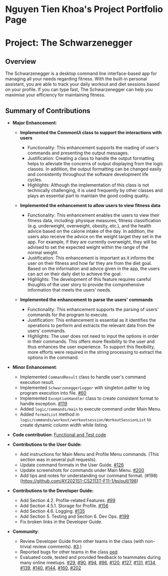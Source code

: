 # Nguyen Tien Khoa's Project Portfolio Page

# Project: The Schwarzenegger
## Overview
The Schwarzenegger is a desktop command line interface-based app for managing all your needs regarding fitness. With the built-in personal assistant, you are able to track your daily workout and diet sessions based on your profile. If you can type fast, The Schwarzenegger can help you maximise your efficiency for maintaining fitness.

## Summary of Contributions 
+ **Major Enhancement**:
   + **Implemented the CommonUi class to support the interactions with users**
      + Functionality: This enhancement supports the reading of user's commands and presenting the output messages.
      + Justification: Creating a class to handle the output formatting helps to alleviate the concerns of output displaying from the logic classes. In addition, the output formatting can be changed easily and consistently throughout the software development life cycles.
      + Highlights: Although the implementation of this class is not technically challenging, it is used frequently by other classes and plays an essential part to maintain the good coding quality. 
            
  + **Implemented the enhancement to allow users to view fitness data**
       + Functionality: This enhancement enables the users to view their fitness data, including: physique measures, fitness classification (e.g. underweight, overweight, obesity, etc.), and the health advice based on the calorie intake of the day. In addition, the users also receive the advice on the weight target they set in the app. For example, if they are currently overweight, they will be advised to set the expected weight within the range of the normal weight.  
       + Justification: This enhancement is important as it informs the user on their fitness and how far they are from the diet goal. Based on the information and advice given in the app, the users can act on their daily diet to achieve the goal.
       + Highlights: The development of this feature requires careful thoughts of the user story to provide the comprehensive information that meets the users' needs.
       
  + **Implemented the enhancement to parse the users' commands**
      + Functionality: This enhancement supports the parsing of users' commands for the program to execute. 
      + Justification: This enhancement is essential as it identifies the operations to perform and extracts the relevant data from the users' commands.
      + Highlights: The user does not need to input the options in order in their commands. This offers more flexibility to the user and thus enhances the user experience. To support this flexibility, more efforts were required in the string processing to extract the options in the command.
      
+ **Minor Enhancement**:
    + Implemented `CommandResult` class to handle user's command execution result.
    + Implemented `SchwarzeneggerLogger` with singleton patter to log program execution into file. [#60](https://github.com/AY2021S1-CS2113T-F11-1/tp/pull/60)
    + Implemented `ExceptionHandler` class to create consistent format to handle exception. [#119](https://github.com/AY2021S1-CS2113T-F11-1/tp/pull/119)
    + Added `logic/commands/main` to execute command under Main Menu.
    + Added `formatList` method in `logic/commands/workout/workoutsession/WorkoutSessionList` to create dynamic column width while listing.
    
+ **Code contribution**: [Functional and Test code](https://nus-cs2113-ay2021s1.github.io/tp-dashboard/#breakdown=true&search=tienkhoa16&sort=groupTitle&sortWithin=title&since=2020-09-27&timeframe=commit&mergegroup=&groupSelect=groupByRepos&checkedFileTypes=docs~functional-code~test-code~other&tabOpen=true&tabType=authorship)

+ **Contributions to the User Guide:**
    + Add instructions for Main Menu and Profile Menu commands. (This section was in several pull requests).
    + Update command formats in the User Guide. [#126](https://github.com/AY2021S1-CS2113T-F11-1/tp/pull/126)
    + Update screenshots for commands under Main Menu. [#200](https://github.com/AY2021S1-CS2113T-F11-1/tp/pull/200)
    + Add tips and notes for understanding our command format. (#198)(https://github.com/AY2021S1-CS2113T-F11-1/tp/pull/198)

+ **Contributions to the Developer Guide:**
    + Add Section 4.2. Profile-related Features. [#99](https://github.com/AY2021S1-CS2113T-F11-1/tp/pull/99)
    + Add Section 4.5.1. Storage for Profile. [#156](https://github.com/AY2021S1-CS2113T-F11-1/tp/pull/156)
    + Add Section 4.6. Logging. [#135](https://github.com/AY2021S1-CS2113T-F11-1/tp/pull/135)
    + Add Section 5. Testing and Section 6. Dev Ops. [#199](https://github.com/AY2021S1-CS2113T-F11-1/tp/pull/199)
    + Fix broken links in the Developer Guide.

+ **Community**:
    + Review Developer Guide from other teams in the class (with non-trivial review comments). [#3](https://github.com/nus-cs2113-AY2021S1/tp/pull/3).)
    + Reported bugs for other teams in the class [ped](https://github.com/tienkhoa16/ped/issues)
    + Evaluated code, tested and provided feedback to teammates during many online meetups. [#29](https://github.com/AY2021S1-CS2113T-F11-1/tp/pull/29), [#90](https://github.com/AY2021S1-CS2113T-F11-1/tp/pull/90), [#94](https://github.com/AY2021S1-CS2113T-F11-1/tp/pull/90), [#96](https://github.com/AY2021S1-CS2113T-F11-1/tp/pull/96), [#120](https://github.com/AY2021S1-CS2113T-F11-1/tp/pull/120), [#127](https://github.com/AY2021S1-CS2113T-F11-1/tp/pull/127), [#131](https://github.com/AY2021S1-CS2113T-F11-1/tp/pull/131), [#134](https://github.com/AY2021S1-CS2113T-F11-1/tp/pull/134), [#139](https://github.com/AY2021S1-CS2113T-F11-1/tp/pull/139), [#140](https://github.com/AY2021S1-CS2113T-F11-1/tp/pull/140), [#144](https://github.com/AY2021S1-CS2113T-F11-1/tp/pull/144), [#160](https://github.com/AY2021S1-CS2113T-F11-1/tp/pull/160), [#202](https://github.com/AY2021S1-CS2113T-F11-1/tp/pull/202)
